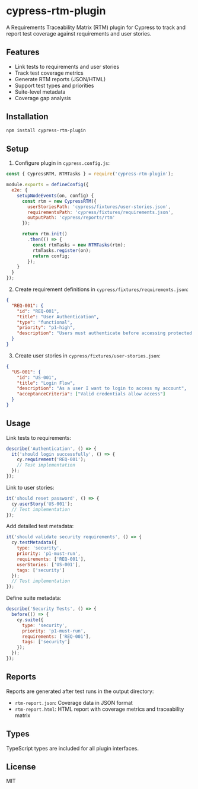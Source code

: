 # cypress-rtm-plugin

A Requirements Traceability Matrix (RTM) plugin for Cypress to track and report test coverage against requirements and user stories.

## Features

- Link tests to requirements and user stories
- Track test coverage metrics 
- Generate RTM reports (JSON/HTML)
- Support test types and priorities
- Suite-level metadata
- Coverage gap analysis

## Installation

```bash
npm install cypress-rtm-plugin
```

## Setup

1. Configure plugin in `cypress.config.js`:

```javascript
const { CypressRTM, RTMTasks } = require('cypress-rtm-plugin');

module.exports = defineConfig({
  e2e: {
    setupNodeEvents(on, config) {
      const rtm = new CypressRTM({
        userStoriesPath: 'cypress/fixtures/user-stories.json',
        requirementsPath: 'cypress/fixtures/requirements.json', 
        outputPath: 'cypress/reports/rtm'
      });

      return rtm.init()
        .then(() => {
          const rtmTasks = new RTMTasks(rtm);
          rtmTasks.register(on);
          return config;
        });
    }
  }
});
```

2. Create requirement definitions in `cypress/fixtures/requirements.json`:

```json
{
  "REQ-001": {
    "id": "REQ-001",
    "title": "User Authentication",
    "type": "functional",
    "priority": "p1-high",
    "description": "Users must authenticate before accessing protected resources"
  }
}
```

3. Create user stories in `cypress/fixtures/user-stories.json`:

```json
{
  "US-001": {
    "id": "US-001", 
    "title": "Login Flow",
    "description": "As a user I want to login to access my account",
    "acceptanceCriteria": ["Valid credentials allow access"]
  }
}
```

## Usage

Link tests to requirements:

```javascript
describe('Authentication', () => {
  it('should login successfully', () => {
    cy.requirement('REQ-001');
    // Test implementation
  });
});
```

Link to user stories:

```javascript
it('should reset password', () => {
  cy.userStory('US-001');
  // Test implementation
});
```

Add detailed test metadata:

```javascript
it('should validate security requirements', () => {
  cy.testMetadata({
    type: 'security',
    priority: 'p1-must-run',
    requirements: ['REQ-001'],
    userStories: ['US-001'],
    tags: ['security']
  });
  // Test implementation
});
```

Define suite metadata:

```javascript
describe('Security Tests', () => {
  before(() => {
    cy.suite({
      type: 'security',
      priority: 'p1-must-run',
      requirements: ['REQ-001'],
      tags: ['security']
    });
  });
});
```

## Reports

Reports are generated after test runs in the output directory:

- `rtm-report.json`: Coverage data in JSON format
- `rtm-report.html`: HTML report with coverage metrics and traceability matrix

## Types

TypeScript types are included for all plugin interfaces.

## License

MIT